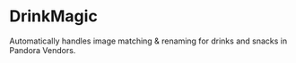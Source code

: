 # DrinkMagic
Automatically handles image matching &amp; renaming for drinks and snacks in Pandora Vendors.
